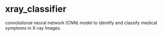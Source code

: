 # xray_classifier
convolutional neural network (CNN) model to identify and classify medical symptoms in X-ray Images.
